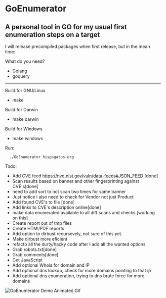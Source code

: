 # GoEnumerator
A personal tool in GO for my usual first enumeration steps on a target
---

I will release precompiled packages when first release, but in the mean time:

What do you need?
- Golang
- goquery

---
Build for GNU/Linux  
- make

Build for Darwin
- make darwin

Build for Windows
- make windows

Run:

```  
  ./GoEnumerator hispagatos.org
```


Todo:
- Add CVE feed https://nvd.nist.gov/vuln/data-feeds#JSON_FEED [done]
- Scan results based on banner and other fingerprinting against CVE's[done]
 - need to add sort to not scan two times for same banner
 - Just notice I also need to check for Vendor not just Product
 - Add found CVE's to file [done]
 - Add links to CVE's description online[done]
- make data enumerated available to all diff scans and checks.[working on this]
- Create report out of tmp files
- Create HTMl/PDF reports
- Add option to dirbust recursevely, not sure of this yet.
 - Make dirbust more eficient
- refacto all the durty/hacky code after I add all the wanted options
- Grab robots.txt[done]
- Grab comments[done]
- Get JavaScript 
- Add optional Whois for domain and IP
- Add optional dns lookup, check for more domains pointing to that ip
- Add optional dns enumeration, trying to dns brute force for more domains

![GoEnumerator Demo Animated Gif](https://github.com/ReK2Fernandez/GoEnumerator/blob/master/demo-goenumerator.gif)
